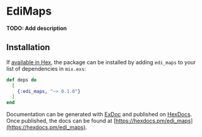 # EdiMaps

**TODO: Add description**

## Installation

If [available in Hex](https://hex.pm/docs/publish), the package can be installed
by adding `edi_maps` to your list of dependencies in `mix.exs`:

```elixir
def deps do
  [
    {:edi_maps, "~> 0.1.0"}
  ]
end
```

Documentation can be generated with [ExDoc](https://github.com/elixir-lang/ex_doc)
and published on [HexDocs](https://hexdocs.pm). Once published, the docs can
be found at [https://hexdocs.pm/edi_maps](https://hexdocs.pm/edi_maps).

